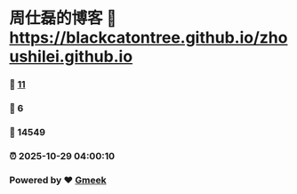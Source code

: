# 周仕磊的博客 :link: https://blackcatontree.github.io/zhoushilei.github.io 
### :page_facing_up: [11](https://blackcatontree.github.io/zhoushilei.github.io/tag.html) 
### :speech_balloon: 6 
### :hibiscus: 14549 
### :alarm_clock: 2025-10-29 04:00:10 
### Powered by :heart: [Gmeek](https://github.com/Meekdai/Gmeek)
